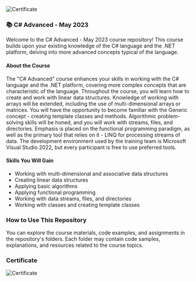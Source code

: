 <img src="https://i.imgur.com/9AGXG7i.png" alt="Certificate"/> 

### 📚 C# Advanced - May 2023

Welcome to the C# Advanced - May 2023 course repository! This course builds upon your existing knowledge of the C# language and the .NET platform, delving into more advanced concepts typical of the language.

#### About the Course

The "C# Advanced" course enhances your skills in working with the C# language and the .NET platform, covering more complex concepts that are characteristic of the language. Throughout the course, you will learn how to create and work with linear data structures. Knowledge of working with arrays will be extended, including the use of multi-dimensional arrays or matrices. You will have the opportunity to become familiar with the Generic concept - creating template classes and methods. Algorithmic problem-solving skills will be honed, and you will work with streams, files, and directories. Emphasis is placed on the functional programming paradigm, as well as the primary tool that relies on it - LINQ for processing streams of data. The development environment used by the training team is Microsoft Visual Studio 2022, but every participant is free to use preferred tools.

#### Skills You Will Gain

- Working with multi-dimensional and associative data structures
- Creating linear data structures
- Applying basic algorithms
- Applying functional programming
- Working with data streams, files, and directories
- Working with classes and creating template classes

### How to Use This Repository

You can explore the course materials, code examples, and assignments in the repository's folders. Each folder may contain code samples, explanations, and resources related to the course topics.

### Certificate

![Certificate](https://i.imgur.com/9AGXG7i.png)

